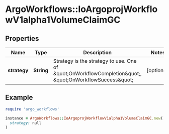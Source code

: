 # ArgoWorkflows::IoArgoprojWorkflowV1alpha1VolumeClaimGC

## Properties

| Name | Type | Description | Notes |
| ---- | ---- | ----------- | ----- |
| **strategy** | **String** | Strategy is the strategy to use. One of \&quot;OnWorkflowCompletion\&quot;, \&quot;OnWorkflowSuccess\&quot; | [optional] |

## Example

```ruby
require 'argo_workflows'

instance = ArgoWorkflows::IoArgoprojWorkflowV1alpha1VolumeClaimGC.new(
  strategy: null
)
```

